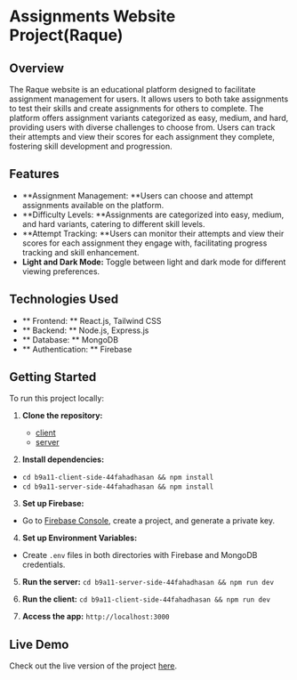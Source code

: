# Assignments Website Project(Raque)

## Overview
The Raque website is an educational platform designed to facilitate assignment management for users. It allows users to both take assignments to test their skills and create assignments for others to complete. The platform offers assignment variants categorized as easy, medium, and hard, providing users with diverse challenges to choose from. Users can track their attempts and view their scores for each assignment they complete, fostering skill development and progression.

## Features
- **Assignment Management: **Users can choose and attempt assignments available on the platform.
- **Difficulty Levels: **Assignments are categorized into easy, medium, and hard variants, catering to different skill levels.
- **Attempt Tracking: **Users can monitor their attempts and view their scores for each assignment they engage with, facilitating progress tracking and skill enhancement.
- **Light and Dark Mode:** Toggle between light and dark mode for different viewing preferences.

## Technologies Used
- ** Frontend: ** React.js, Tailwind CSS
- ** Backend: ** Node.js, Express.js
- ** Database: ** MongoDB
- ** Authentication: ** Firebase 

## Getting Started

To run this project locally:

1. **Clone the repository:**
   - [client](https://github.com/44fahadhasan/b9a11-client-side-44fahadhasan)
   - [server](https://github.com/44fahadhasan/b9a11-server-side-44fahadhasan)

3. **Install dependencies:**
- `cd b9a11-client-side-44fahadhasan && npm install`
- `cd b9a11-server-side-44fahadhasan && npm install`

3. **Set up Firebase:**
- Go to [Firebase Console](https://console.firebase.google.com/), create a project, and generate a private key.

4. **Set up Environment Variables:**
- Create `.env` files in both directories with Firebase and MongoDB credentials.

5. **Run the server:**
   `cd b9a11-server-side-44fahadhasan && npm run dev`

7. **Run the client:**
   `cd b9a11-client-side-44fahadhasan && npm run dev`

9. **Access the app:**
  `http://localhost:3000`

## Live Demo
Check out the live version of the project [here](https://b9a11-client-side-44fahadhasan.netlify.app).
